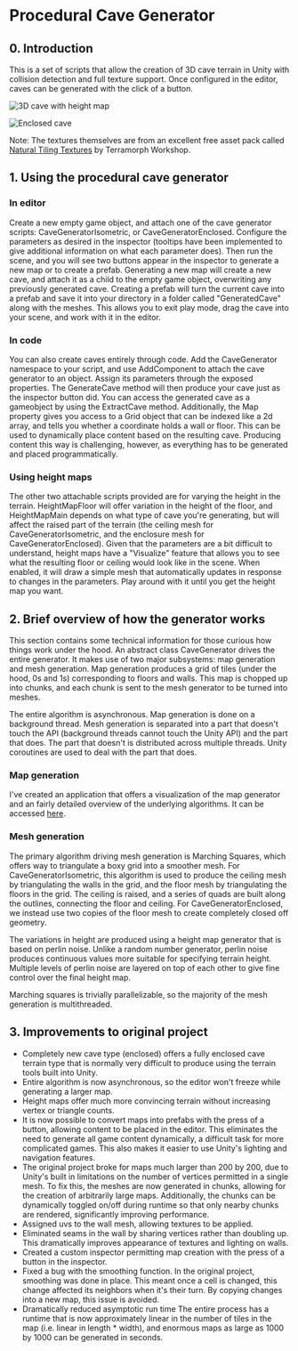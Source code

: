 # Procedural Cave Generator

## 0. Introduction

This is a set of scripts that allow the creation of 3D cave terrain in Unity with collision detection and full texture support. Once configured in the editor, caves can be generated with the click of a button. 

![3D cave with height map](http://i.imgur.com/c2aGDLO.jpg)

![Enclosed cave](http://i.imgur.com/ktE29Pv.jpg)

Note: The textures themselves are from an excellent free asset pack called [Natural Tiling Textures](https://www.assetstore.unity3d.com/en/#!/content/35173) by Terramorph Workshop. 

## 1. Using the procedural cave generator

### In editor

Create a new empty game object, and attach one of the cave generator scripts: CaveGeneratorIsometric, or CaveGeneratorEnclosed. Configure the parameters as desired in the inspector (tooltips have been implemented to give additional information on what each parameter does). Then run the scene, and you will see two buttons appear in the inspector to generate a new map or to create a prefab. Generating a new map will create a new cave, and attach it as a child to the empty game object, overwriting any previously generated cave. Creating a prefab will turn the current cave into a prefab and save it into your directory in a folder called "GeneratedCave" along with the meshes. This allows you to exit play mode, drag the cave into your scene, and work with it in the editor. 

### In code

You can also create caves entirely through code. Add the CaveGenerator namespace to your script, and use AddComponent to attach the cave generator to an object. Assign its parameters through the exposed properties. The GenerateCave method will then produce your cave just as the inspector button did. You can access the generated cave as a gameobject by using the ExtractCave method. Additionally, the Map property gives you access to a Grid object that can be indexed like a 2d array, and tells you whether a coordinate holds a wall or floor. This can be used to dynamically place content based on the resulting cave. Producing content this way is challenging, however, as everything has to be generated and placed programmatically.

### Using height maps

The other two attachable scripts provided are for varying the height in the terrain. HeightMapFloor will offer variation in the height of the floor, and HeightMapMain depends on what type of cave you're generating, but will affect the raised part of the terrain (the ceiling mesh for CaveGeneratorIsometric, and the enclosure mesh for CaveGeneratorEnclosed). Given that the parameters are a bit difficult to understand, height maps have a "Visualize" feature that allows you to see what the resulting floor or ceiling would look like in the scene. When enabled, it will draw a simple mesh that automatically updates in response to changes in the parameters. Play around with it until you get the height map you want. 
  
## 2. Brief overview of how the generator works

This section contains some technical information for those curious how things work under the hood. An abstract class CaveGenerator drives the entire generator. It makes use of two major subsystems: map generation and mesh generation. Map generation produces a grid of tiles (under the hood, 0s and 1s) corresponding to floors and walls. This map is chopped up into chunks, and each chunk is sent to the mesh generator to be turned into meshes. 

The entire algorithm is asynchronous. Map generation is done on a background thread. Mesh generation is separated into a part that doesn't touch the API (background threads cannot touch the Unity API) and the part that does. The part that doesn't is distributed across multiple threads. Unity coroutines are used to deal with the part that does.

### Map generation

I've created an application that offers a visualization of the map generator and an fairly detailed overview of the underlying algorithms. It can be accessed [here](https://ak-saigyouji.github.io).

### Mesh generation

The primary algorithm driving mesh generation is Marching Squares, which offers way to triangulate a boxy grid into a smoother mesh. For CaveGeneratorIsometric, this algorithm is used to produce the ceiling mesh by triangulating the walls in the grid, and the floor mesh by triangulating the floors in the grid. The ceiling is raised, and a series of quads are built along the outlines, connecting the floor and ceiling. For CaveGeneratorEnclosed, we instead use two copies of the floor mesh to create completely closed off geometry. 

The variations in height are produced using a height map generator that is based on perlin noise. Unlike a random number generator, perlin noise produces continuous values more suitable for specifying terrain height. Multiple levels of perlin noise are layered on top of each other to give fine control over the final height map. 

Marching squares is trivially parallelizable, so the majority of the mesh generation is multithreaded.

## 3. Improvements to original project

* Completely new cave type (enclosed) offers a fully enclosed cave terrain type that is normally very difficult to produce using the terrain tools built into Unity. 
* Entire algorithm is now asynchronous, so the editor won't freeze while generating a larger map.
* Height maps offer much more convincing terrain without increasing vertex or triangle counts. 
* It is now possible to convert maps into prefabs with the press of a button, allowing content to be placed in the editor. This eliminates the need to generate all game content dynamically, a difficult task for more complicated games. This also makes it easier to use Unity's lighting and navigation features.
* The original project broke for maps much larger than 200 by 200, due to Unity's built in limitations on the number of vertices permitted in a single mesh. To fix this, the meshes are now generated in chunks, allowing for the creation of arbitrarily large maps. Additionally, the chunks can be dynamically toggled on/off during runtime so that only nearby chunks are rendered, significantly improving performance.
* Assigned uvs to the wall mesh, allowing textures to be applied. 
* Eliminated seams in the wall by sharing vertices rather than doubling up. This dramatically improves appearance of textures and lighting on walls.
* Created a custom inspector permitting map creation with the press of a button in the inspector. 
* Fixed a bug with the smoothing function. In the original project, smoothing was done in place. This meant once a cell is changed, this change affected its neighbors when it's their turn. By copying changes into a new map, this issue is avoided.
* Dramatically reduced asymptotic run time The entire process has a runtime that is now approximately linear in the number of tiles in the map (i.e. linear in length * width), and enormous maps as large as 1000 by 1000 can be generated in seconds. 
